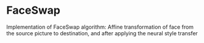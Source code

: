# FaceSwap
Implementation of FaceSwap algorithm: Affine transformation of face from the source picture to destination, and after applying the neural style transfer
